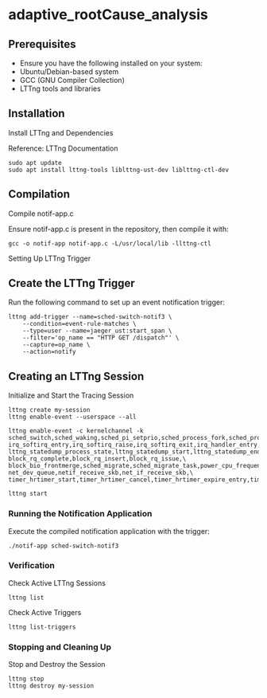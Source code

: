 # adaptive_rootCause_analysis
## Prerequisites

- Ensure you have the following installed on your system:
- Ubuntu/Debian-based system
- GCC (GNU Compiler Collection)
- LTTng tools and libraries

## Installation

Install LTTng and Dependencies

Reference: LTTng Documentation
```
sudo apt update
sudo apt install lttng-tools liblttng-ust-dev liblttng-ctl-dev
```
## Compilation

Compile notif-app.c

Ensure notif-app.c is present in the repository, then compile it with:
```
gcc -o notif-app notif-app.c -L/usr/local/lib -llttng-ctl
```
Setting Up LTTng Trigger

## Create the LTTng Trigger

Run the following command to set up an event notification trigger:
```
lttng add-trigger --name=sched-switch-notif3 \
    --condition=event-rule-matches \
    --type=user --name=jaeger_ust:start_span \
    --filter='op_name == "HTTP GET /dispatch"' \
    --capture=op_name \
    --action=notify
```
## Creating an LTTng Session

Initialize and Start the Tracing Session

```
lttng create my-session  
lttng enable-event --userspace --all

lttng enable-event -c kernelchannel -k sched_switch,sched_waking,sched_pi_setprio,sched_process_fork,sched_process_exit,sched_process_free,sched_wakeup,\
irq_softirq_entry,irq_softirq_raise,irq_softirq_exit,irq_handler_entry,irq_handler_exit,\
lttng_statedump_process_state,lttng_statedump_start,lttng_statedump_end,lttng_statedump_network_interface,lttng_statedump_block_device,\
block_rq_complete,block_rq_insert,block_rq_issue,\
block_bio_frontmerge,sched_migrate,sched_migrate_task,power_cpu_frequency,\
net_dev_queue,netif_receive_skb,net_if_receive_skb,\
timer_hrtimer_start,timer_hrtimer_cancel,timer_hrtimer_expire_entry,timer_hrtimer_expire_exit

lttng start
```

### Running the Notification Application

Execute the compiled notification application with the trigger:
```
./notif-app sched-switch-notif3
```
### Verification

Check Active LTTng Sessions
```
lttng list
```
Check Active Triggers
```
lttng list-triggers
```

### Stopping and Cleaning Up

Stop and Destroy the Session
```
lttng stop  
lttng destroy my-session
```

